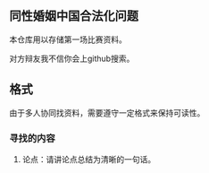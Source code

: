 ## 同性婚姻中国合法化问题
本仓库用以存储第一场比赛资料。

对方辩友我不信你会上github搜索。

## 格式
由于多人协同找资料，需要遵守一定格式来保持可读性。

### 寻找的内容
1. 论点：请讲论点总结为清晰的一句话。
